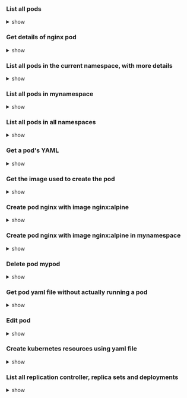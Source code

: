 ### List all pods

<details><summary>show</summary>
<p>

```bash
kubectl get pods
kubectl get po
```

</p>
</details>

### Get details of nginx pod

<details><summary>show</summary>
<p>

```bash
kubectl describe pod nginx
```

</p>
</details>

### List all pods in the current namespace, with more details

<details><summary>show</summary>
<p>

```bash
kubectl get pods -o wide
kubectl get po -o wide
```

</p>
</details>

### List all pods in mynamespace

<details><summary>show</summary>
<p>

```bash
kubectl get pods --namespace=mynamespace
kubectl get pods -n mynamespace
```

</p>
</details>

### List all pods in all namespaces

<details><summary>show</summary>
<p>

```bash
kubectl get pods --all-namespaces
kubectl get pods -A
```

</p>
</details>

### Get a pod's YAML

<details><summary>show</summary>
<p>

```bash
kubectl get pod mypod -o yaml
```

</p>
</details>

### Get the image used to create the pod

<details><summary>show</summary>
<p>

```bash
kubectl describe pod mypod | grep -i image
```

</p>
</details>

### Create pod nginx with image nginx:alpine

<details><summary>show</summary>
<p>

```bash
kubectl run nginx --image=nginx:alpine
```

</p>
</details>

### Create pod nginx with image nginx:alpine in mynamespace

<details><summary>show</summary>
<p>

```bash
kubectl run nginx --image=nginx:alpine -n mynamespace
```

</p>
</details>

### Delete pod mypod

<details><summary>show</summary>
<p>

```bash
kubectl delete pod mypod
```

</p>
</details>

### Get pod yaml file without actually running a pod

<details><summary>show</summary>
<p>

```bash
kubectl run mypod --image=nginx --dry-run=client -o yaml > pod.yaml
```

</p>
</details>

### Edit pod

<details><summary>show</summary>
<p>

```bash
kubectl edit pod mypod
```

</p>
</details>

### Create kubernetes resources using yaml file

<details><summary>show</summary>
<p>

```bash
kubectl create -f file.yaml
kubectl apply -f file.yaml
```

</p>
</details>

### List all replication controller, replica sets and deployments

<details><summary>show</summary>
<p>

```bash
kubectl get rc
kubectl get rs
kubectl get deploy
```

</p>
</details>